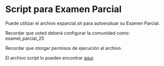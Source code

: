 # Script para Examen Parcial

Puede utilizar el archivo exparcial.sh para autoevaluar su Examen Parcial.

Recordar que usted deberá configurar la comunidad como: examel_parcial_25

Recordar que otorgar permisos de ejecución al archivo.

El archivo script lo pueden encontrar [aquí](https://github.com/prc-nmm/examenparcial/blob/main/ex_parcial.sh).
